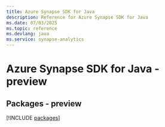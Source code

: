 ```yaml
---
title: Azure Synapse SDK for Java
description: Reference for Azure Synapse SDK for Java
ms.date: 07/03/2025
ms.topic: reference
ms.devlang: java
ms.service: synapse-analytics
---
```

# Azure Synapse SDK for Java - preview
## Packages - preview
[!INCLUDE [packages](synapse-index.md)]